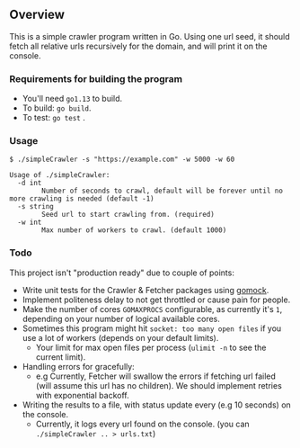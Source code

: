 ## Overview

This is a simple crawler program written in Go. Using one url seed, it should fetch all relative urls recursively for the domain, and will print it on the console.

### Requirements for building the program

- You'll need `go1.13` to build.
- To build:  `go build`.
- To test: `go test` . 


### Usage

```
$ ./simpleCrawler -s "https://example.com" -w 5000 -w 60

Usage of ./simpleCrawler:
  -d int
    	Number of seconds to crawl, default will be forever until no more crawling is needed (default -1)
  -s string
    	Seed url to start crawling from. (required)
  -w int
    	Max number of workers to crawl. (default 1000)
```

### Todo
This project isn't "production ready" due to couple of points:

- Write unit tests for the Crawler & Fetcher packages using [gomock](https://github.com/golang/mock).
- Implement politeness delay to not get throttled or cause pain for people.
- Make the number of cores ```GOMAXPROCS``` configurable, as currently it's ```1```, depending on your number of logical available cores.
- Sometimes this program might hit ```socket: too many open files``` if you use a lot of workers (depends on your default limits).
    - Your limit for max open files per process (```ulimit -n``` to see the current limit).
- Handling errors for gracefully: 
    - e.g Currently, Fetcher will swallow the errors if fetching url failed (will assume this url has no children). We should implement retries with exponential backoff.
- Writing the results to a file, with status update every (e.g 10 seconds) on the console. 
    - Currently, it logs every url found on the console. (you can ``` ./simpleCrawler .. > urls.txt ```)


